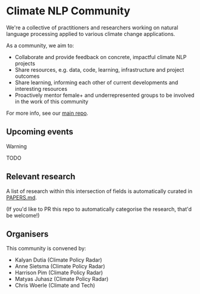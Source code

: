 # Climate NLP Community

We're a collective of practitioners and researchers working on natural language processing applied to various climate change applications. 

As a community, we aim to:

- Collaborate and provide feedback on concrete, impactful climate NLP projects
- Share resources, e.g. data, code, learning, infrastructure and project outcomes
- Share learning, informing each other of current developments and interesting resources
- Proactively mentor female+ and underrepresented groups to be involved in the work of this community

For more info, see our [main repo](https://github.com/climatenlpcommunity/whois).

## Upcoming events

> [!WARNING]
> TODO

## Relevant research

A list of research within this intersection of fields is automatically curated in [PAPERS.md](PAPERS.md).

(If you'd like to PR this repo to automatically categorise the research, that'd be welcome!)

## Organisers

This community is convened by:

- Kalyan Dutia (Climate Policy Radar)
- Anne Sietsma (Climate Policy Radar)
- Harrison Pim (Climate Policy Radar)
- Matyas Juhasz (Climate Policy Radar)
- Chris Woerle (Climate and Tech)
